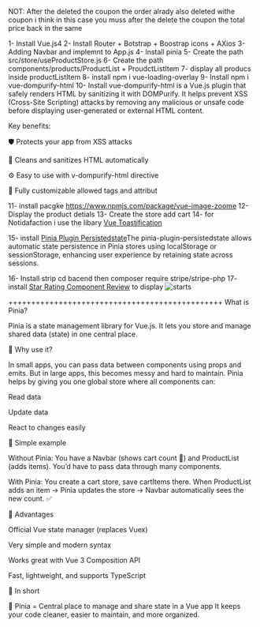 
NOT: After the deleted the coupon the order alrady also deleted withe coupon i think in this case  you muss after the delete the coupon the total price back in the same 

1- Install Vue.js4
2- Install Router + Botstrap + Boostrap icons +  AXios
3- Adding Navbar and implemnt to App.js
4- Install pinia
5- Create the  path src/store/useProductStore.js
6- Create the  path components/products/ProductList + ProudctListItem
7- display all producs inside productListItem
8- install npm i vue-loading-overlay
9- Install npm i vue-dompurify-html
10- Install vue-dompurify-html is a Vue.js plugin that safely renders HTML by sanitizing it with DOMPurify.
It helps prevent XSS (Cross-Site Scripting) attacks by removing any malicious or unsafe code before displaying user-generated or external HTML content.

Key benefits:

🛡️ Protects your app from XSS attacks

🧹 Cleans and sanitizes HTML automatically

⚙️ Easy to use with v-dompurify-html directive

🔧 Fully customizable allowed tags and attribut

11- install pacgke https://www.npmjs.com/package/vue-image-zoome
12- Display the product detials
13- Create the store add cart 
14- for Notidafaction i use the libary [Vue Toastification](https://github.com/Maronato/vue-toastification)



15- install [Pinia Plugin Persistedstate](https://www.npmjs.com/package/pinia-plugin-persistedstate)The pinia-plugin-persistedstate allows automatic state persistence in Pinia stores using localStorage or sessionStorage, enhancing user experience by retaining state across sessions.

16- Install strip cd bacend then composer require stripe/stripe-php
17- install [Star Rating Component Review](https://www.npmjs.com/package/vue-star-rating/v/2.1.0)
to display ![starts](https://user-images.githubusercontent.com/13747552/76623388-4ee74580-652b-11ea-9efb-5fb0ca548980.png)







+++++++++++++++++++++++++++++++++++++++++++++++
What is Pinia?

Pinia is a state management library for Vue.js.
It lets you store and manage shared data (state) in one central place.

🔹 Why use it?

In small apps, you can pass data between components using props and emits.
But in large apps, this becomes messy and hard to maintain.
Pinia helps by giving you one global store where all components can:

Read data

Update data

React to changes easily

🔹 Simple example

Without Pinia:
You have a Navbar (shows cart count 🛒) and ProductList (adds items).
You’d have to pass data through many components.

With Pinia:
You create a cart store, save cartItems there.
When ProductList adds an item → Pinia updates the store → Navbar automatically sees the new count. ✅

🔹 Advantages

Official Vue state manager (replaces Vuex)

Very simple and modern syntax

Works great with Vue 3 Composition API

Fast, lightweight, and supports TypeScript

🔹 In short

🧠 Pinia = Central place to manage and share state in a Vue app
It keeps your code cleaner, easier to maintain, and more organized.